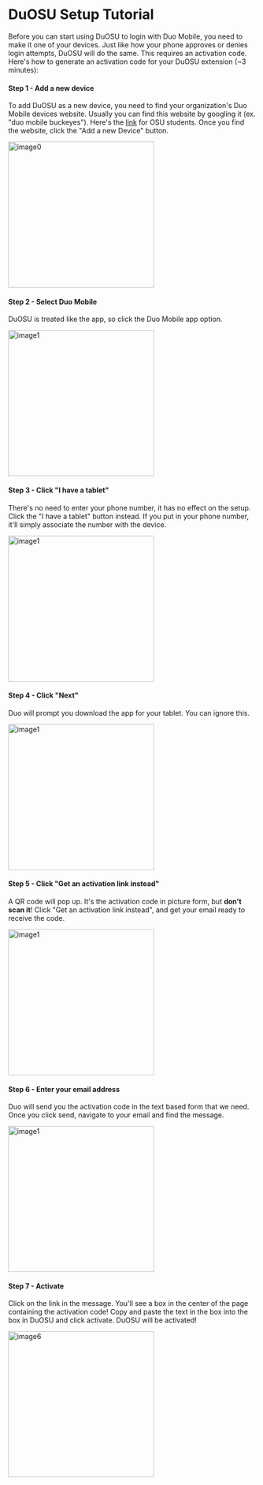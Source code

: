 # DuOSU Setup Tutorial
Before you can start using DuOSU to login with Duo Mobile, you need to make it one of your devices. Just like how your phone approves or denies login attempts, DuOSU will do the same. This requires an activation code.
Here's how to generate an activation code for your DuOSU extension (~3 minutes):

#### Step 1 - Add a new device

To add DuOSU as a new device, you need to find your organization's Duo Mobile devices website.
Usually you can find this website by googling it (ex. "duo mobile buckeyes"). Here's the [link](https://osu.login.duosecurity.com/devices?link_clicked=true/) for OSU students.
Once you find the website, click the "Add a new Device" button.

<img width="296" alt="image0" src="https://user-images.githubusercontent.com/45902499/234158270-328b5722-8dc2-4822-87a0-8c7d24545c7f.PNG">

#### Step 2 - Select Duo Mobile

DuOSU is treated like the app, so click the Duo Mobile app option.

<img width="296" alt="image1" src="https://user-images.githubusercontent.com/45902499/234158296-7334a1cc-258c-4a83-9c84-9caf4d2be4be.png">

#### Step 3 - Click "I have a tablet"

There's no need to enter your phone number, it has no effect on the setup. Click the "I have a tablet" button instead.
If you put in your phone number, it'll simply associate the number with the device.

<img width="296" alt="image1" src="https://user-images.githubusercontent.com/45902499/234158309-faebbc54-9cde-453d-8814-9115d722b2af.png">

#### Step 4 - Click "Next"

Duo will prompt you download the app for your tablet. You can ignore this.

<img width="296" alt="image1" src="https://user-images.githubusercontent.com/45902499/234158331-9d881bb0-b3f1-453c-a1ef-137edbdd0851.png">

#### Step 5 - Click "Get an activation link instead"

A QR code will pop up. It's the activation code in picture form, but **don't scan it**!
Click "Get an activation link instead", and get your email ready to receive the code.

<img width="296" alt="image1" src="https://user-images.githubusercontent.com/45902499/234158349-4ac7cbcd-5a27-4442-9243-88ce8a56c774.png">

#### Step 6 - Enter your email address

Duo will send you the activation code in the text based form that we need. Once you click send, navigate to your email and find the message.

<img width="296" alt="image1" src="https://user-images.githubusercontent.com/45902499/234158382-0df5ba67-5409-43c4-a306-05a0694972b1.png">

#### Step 7 - Activate

Click on the link in the message. You'll see a box in the center of the page containing the activation code!
Copy and paste the text in the box into the box in DuOSU and click activate. DuOSU will be activated!

<img width="296" alt="image6" src="https://user-images.githubusercontent.com/45902499/234158524-2d7e5a45-d795-49df-bfb5-79959ed5dacf.PNG">
